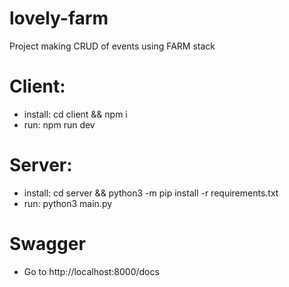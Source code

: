 # lovely-farm
Project making CRUD of events using FARM stack

# Client:
- install: cd client && npm i
- run: npm run dev

# Server:
- install: cd server && python3 -m pip install -r requirements.txt
- run: python3 main.py 

# Swagger
- Go to http://localhost:8000/docs
